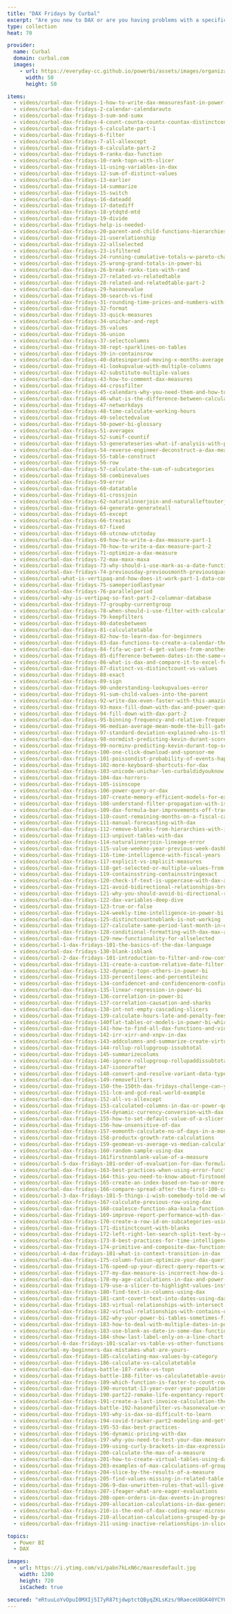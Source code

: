 ```yaml
---
title: "DAX Fridays by Curbal"
excerpt: "Are you new to DAX or are you having problems with a specific DAX function? In this playlist, I cover a new DAX function every friday, so you and I can learn DAX in depth."
type: collection
heat: 70

provider:
  name: Curbal
  domain: curbal.com
  images:
    - url: https://everyday-cc.github.io/powerbi/assets/images/organizations/curbal.com-50x50.jpg
      width: 50
      height: 50

items:
  - videos/curbal-dax-fridays-1-how-to-write-dax-measuresfast-in-power-bi
  - videos/curbal-dax-fridays-2-calendar-calendarauto
  - videos/curbal-dax-fridays-3-sum-and-sumx
  - videos/curbal-dax-fridays-4-count-counta-countx-countax-distinctcount-and-countrows-in-dax
  - videos/curbal-dax-fridays-5-calculate-part-1
  - videos/curbal-dax-fridays-6-filter
  - videos/curbal-dax-fridays-7-all-allexcept
  - videos/curbal-dax-fridays-8-calculate-part-2
  - videos/curbal-dax-fridays-9-rankx-dax-function
  - videos/curbal-dax-fridays-10-rank-topn-with-slicer
  - videos/curbal-dax-fridays-11-using-variables-in-dax
  - videos/curbal-dax-fridays-12-sum-of-distinct-values
  - videos/curbal-dax-fridays-13-earlier
  - videos/curbal-dax-fridays-14-summarize
  - videos/curbal-dax-fridays-15-switch
  - videos/curbal-dax-fridays-16-dateadd
  - videos/curbal-dax-fridays-17-datediff
  - videos/curbal-dax-fridays-18-ytdqtd-mtd
  - videos/curbal-dax-fridays-19-divide
  - videos/curbal-dax-fridays-help-is-needed-
  - videos/curbal-dax-fridays-20-parent-and-child-functions-hierarchies
  - videos/curbal-dax-fridays-21-userelationship
  - videos/curbal-dax-fridays-22-allselected
  - videos/curbal-dax-fridays-23-isfiltered
  - videos/curbal-dax-fridays-24-running-cumulative-totals-w-pareto-chart
  - videos/curbal-dax-fridays-25-wrong-grand-totals-in-power-bi
  - videos/curbal-dax-fridays-26-break-rankx-ties-with-rand
  - videos/curbal-dax-fridays-27-related-vs-relatedtable
  - videos/curbal-dax-fridays-28-related-and-relatedtable-part-2
  - videos/curbal-dax-fridays-29-hasonevalue
  - videos/curbal-dax-fridays-30-search-vs-find
  - videos/curbal-dax-fridays-31-rounding-time-prices-and-numbers-with-dax
  - videos/curbal-dax-fridays-32-format
  - videos/curbal-dax-fridays-33-quick-measures
  - videos/curbal-dax-fridays-34-unichar-and-rept
  - videos/curbal-dax-fridays-35-values
  - videos/curbal-dax-fridays-36-union
  - videos/curbal-dax-fridays-37-selectcolumns
  - videos/curbal-dax-fridays-38-rept-sparklines-on-tables
  - videos/curbal-dax-fridays-39-in-containsrow
  - videos/curbal-dax-fridays-40-datesinperiod-moving-x-months-average
  - videos/curbal-dax-fridays-41-lookupvalue-with-multiple-columns
  - videos/curbal-dax-fridays-42-substitute-multiple-values
  - videos/curbal-dax-fridays-43-how-to-comment-dax-measures
  - videos/curbal-dax-fridays-44-crossfilter
  - videos/curbal-dax-fridays-45-calendars-why-you-need-them-and-how-to-make-them
  - videos/curbal-dax-fridays-46-what-is-the-difference-between-calculated-column-and-measure-in-power-bi
  - videos/curbal-dax-fridays-47-networkdays
  - videos/curbal-dax-fridays-48-time-calculate-working-hours
  - videos/curbal-dax-fridays-49-selectedvalue
  - videos/curbal-dax-fridays-50-power-bi-glossary
  - videos/curbal-dax-fridays-51-averagex
  - videos/curbal-dax-fridays-52-sumif-countif
  - videos/curbal-dax-fridays-53-generateseries-what-if-analysis-with-power-bi
  - videos/curbal-dax-fridays-54-reverse-engineer-deconstruct-a-dax-measure
  - videos/curbal-dax-fridays-55-table-construct
  - videos/curbal-dax-fridays-56-row
  - videos/curbal-dax-fridays-57-calculate-the-sum-of-subcategories
  - videos/curbal-dax-fridays-58-combinevalues
  - videos/curbal-dax-fridays-59-error
  - videos/curbal-dax-fridays-60-datatable
  - videos/curbal-dax-fridays-61-crossjoin
  - videos/curbal-dax-fridays-62-naturalinnerjoin-and-naturalleftouterjoin
  - videos/curbal-dax-fridays-64-generate-generateall
  - videos/curbal-dax-fridays-65-except
  - videos/curbal-dax-fridays-66-treatas
  - videos/curbal-dax-fridays-67-fixed
  - videos/curbal-dax-fridays-68-utcnow-utctoday
  - videos/curbal-dax-fridays-69-how-to-write-a-dax-measure-part-1
  - videos/curbal-dax-fridays-70-how-to-write-a-dax-measure-part-2
  - videos/curbal-dax-fridays-71-optimize-a-dax-measure
  - videos/curbal-dax-fridays-72-max-maxx-maxa
  - videos/curbal-dax-fridays-73-why-should-i-use-mark-as-a-date-function
  - videos/curbal-dax-fridays-74-previousday-previousmonth-previousquarter-previousyear
  - videos/curbal-what-is-vertipaq-and-how-does-it-work-part-1-data-compression
  - videos/curbal-dax-fridays-75-sameperiodlastyear
  - videos/curbal-dax-fridays-76-parallelperiod
  - videos/curbal-why-is-vertipaq-so-fast-part-2-columnar-database
  - videos/curbal-dax-fridays-77-groupby-currentgroup
  - videos/curbal-dax-fridays-78-when-should-i-use-filter-with-calculate
  - videos/curbal-dax-fridays-79-keepfilters
  - videos/curbal-dax-fridays-80-datesbetween
  - videos/curbal-dax-fridays-81-calculatetable
  - videos/curbal-dax-fridays-82-how-to-learn-dax-for-beginners
  - videos/curbal-dax-fridays-83-dax-functions-to-create-a-calendar-the-easy-way-
  - videos/curbal-dax-fridays-84-fifa-wc-part-4-get-values-from-another-table-with-inactive-relationships
  - videos/curbal-dax-fridays-85-difference-between-dates-in-the-same-column
  - videos/curbal-dax-fridays-86-what-is-dax-and-compare-it-to-excel-formulas
  - videos/curbal-dax-fridays-87-distinct-vs-distinctcount-vs-values
  - videos/curbal-dax-fridays-88-exact
  - videos/curbal-dax-fridays-89-sign
  - videos/curbal-dax-fridays-90-understanding-lookupvalues-error
  - videos/curbal-dax-fridays-91-sum-child-values-into-the-parent
  - videos/curbal-dax-fridays-92-write-dax-even-faster-with-this-amazing-keyboard-shortcuts
  - videos/curbal-dax-fridays-93-maxx-fill-down-with-dax-and-power-query
  - videos/curbal-dax-fridays-94-fill-down-with-dax-part-2
  - videos/curbal-dax-fridays-95-binning-frequency-and-relative-frequency-data-profiler
  - videos/curbal-dax-fridays-96-median-average-mean-mode-the-bill-gates-effect
  - videos/curbal-dax-fridays-97-standard-deviation-explained-who-is-the-best-player-lebron-or-durant
  - videos/curbal-dax-fridays-98-normdist-predicting-kevin-durant-scores
  - videos/curbal-dax-fridays-99-norminv-predicting-kevin-durant-top-scores
  - videos/curbal-dax-fridays-100-one-click-download-and-sponsor-me
  - videos/curbal-dax-fridays-101-poissondist-probability-of-events-happening
  - videos/curbal-dax-fridays-102-more-keyboard-shortcuts-for-dax
  - videos/curbal-dax-fridays-103-unicode-unichar-len-curbaldidyouknow
  - videos/curbal-dax-fridays-104-dax-horrors-
  - videos/curbal-dax-fridays-105-isinscope
  - videos/curbal-dax-fridays-106-power-query-or-dax
  - videos/curbal-dax-fridays-107-create-memory-efficient-models-for-excel-or-power-bi
  - videos/curbal-dax-fridays-108-understand-filter-propagation-with-isfiltered-and-iscrossfiltered
  - videos/curbal-dax-fridays-109-dax-formula-bar-improvements-off-track-tip
  - videos/curbal-dax-fridays-110-count-remaining-months-on-a-fiscal-calendar
  - videos/curbal-dax-fridays-111-manual-forecasting-with-dax
  - videos/curbal-dax-fridays-112-remove-blanks-from-hierarchies-with-isinscope
  - videos/curbal-dax-fridays-113-unpivot-tables-with-dax
  - videos/curbal-dax-fridays-114-naturalinnerjoin-lineage-error
  - videos/curbal-dax-fridays-115-value-weekno-year-previous-week-dashboard-on-fiscal-calendar
  - videos/curbal-dax-fridays-116-time-intelligence-with-fiscal-years
  - videos/curbal-dax-fridays-117-explicit-vs-implicit-measures
  - videos/curbal-dax-fridays-118-get-selected-or-multiple-values-from-slicers-using-dax
  - videos/curbal-dax-fridays-119-containsstring-containsstringexact
  - videos/curbal-dax-fridays-120-check-if-text-is-uppercase-with-dax-and-power-query
  - videos/curbal-dax-fridays-121-avoid-bidirectional-relationships-brute-force-method
  - videos/curbal-dax-fridays-121-why-you-should-avoid-bi-directional-relationships
  - videos/curbal-dax-fridays-122-dax-variables-deep-dive
  - videos/curbal-dax-fridays-123-true-or-false
  - videos/curbal-dax-fridays-124-weekly-time-intelligence-in-power-bi
  - videos/curbal-dax-fridays-125-distinctcountnoblank-is-not-working
  - videos/curbal-dax-fridays-127-calculate-same-period-last-month-in-dax
  - videos/curbal-dax-fridays-128-conditional-formatting-with-dax-max-and-min-values-in-power-bi
  - videos/curbal-dax-fridays-129-new-functionality-for-allselected
  - videos/curbal-1-dax-fridays-101-the-basics-of-the-dax-language
  - videos/curbal-dax-fridays-130-blank-isblank
  - videos/curbal-2-dax-fridays-101-introduction-to-filter-and-row-context
  - videos/curbal-dax-fridays-131-create-a-custom-relative-date-filter-in-power-bi
  - videos/curbal-dax-fridays-132-dynamic-topn-others-in-power-bi
  - videos/curbal-dax-fridays-133-percentileexc-and-percentileinc
  - videos/curbal-dax-fridays-134-confidencet-and-confidencenorm-confidence-intervals-with-dax
  - videos/curbal-dax-fridays-135-linear-regression-in-power-bi
  - videos/curbal-dax-fridays-136-correlation-in-power-bi
  - videos/curbal-dax-fridays-137-correlation-causation-and-sharks
  - videos/curbal-dax-fridays-138-int-not-empty-cascading-slicers
  - videos/curbal-dax-fridays-139-calculate-hours-late-and-penalty-fees-with-quotient-mode-and-timevalue
  - videos/curbal-dax-fridays-140flat-tables-or-models-in-power-bi-which-one-should-i-choose-and-why
  - videos/curbal-dax-fridays-141-how-to-find-all-dax-functions-and-videos-quickly
  - videos/curbal-dax-fridays-142-irr-xirr-and-xnpv-in-dax
  - videos/curbal-dax-fridays-143-addcolumns-and-summarize-create-virtual-tables
  - videos/curbal-dax-fridays-144-rollup-rollupgroup-issubtotal
  - videos/curbal-dax-fridays-145-summarizecolums
  - videos/curbal-dax-fridays-146-ignore-rollupgroup-rollupaddissubtotals
  - videos/curbal-dax-fridays-147-isonorafter
  - videos/curbal-dax-fridays-148-convert-and-resolve-variant-data-type-error
  - videos/curbal-dax-fridays-149-removefilters
  - videos/curbal-dax-fridays-150-the-150th-dax-fridays-challenge-can-you-solve-it
  - videos/curbal-dax-fridays-151-lcm-and-gcd-real-world-example
  - videos/curbal-dax-fridays-152-all-vs-allexcept
  - videos/curbal-dax-fridays-153-calculated-columns-in-dax-or-power-query
  - videos/curbal-dax-fridays-154-dynamic-currency-conversion-with-dax
  - videos/curbal-dax-fridays-155-how-to-set-default-value-of-a-slicer-in-power-bi
  - videos/curbal-dax-fridays-156-how-unsensitive-of-dax
  - videos/curbal-dax-fridays-157-eomonth-calculate-no-of-days-in-a-month-with-missing-dates-on-month
  - videos/curbal-dax-fridays-158-productx-growth-rate-calculations
  - videos/curbal-dax-fridays-159-geomean-vs-average-vs-median-calculate-compounded-annual-growth-rate
  - videos/curbal-dax-fridays-160-random-sample-using-dax
  - videos/curbal-dax-fridays-161firstnonblank-value-of-a-measure
  - videos/curbal-5-dax-fridays-101-order-of-evaluation-for-dax-formulas
  - videos/curbal-dax-fridays-163-best-practices-when-using-error-functions-in-dax
  - videos/curbal-dax-fridays-164-this-you-need-to-know-about-firstnonblank-and-firstnonblankvalues
  - videos/curbal-dax-fridays-165-create-an-index-based-on-two-or-more-columns-using-dax
  - videos/curbal-dax-fridays-166-compare-spread-after-the-first-100-cases-recreating-the-financial-times-graph
  - videos/curbal-3-dax-fridays-101-5-things-i-wish-somebody-told-me-when-i-started-learning-dax
  - videos/curbal-dax-fridays-167-calculate-previous-row-using-dax
  - videos/curbal-dax-fridays-168-coalesce-function-aka-koala-function-
  - videos/curbal-dax-fridays-169-improve-report-performance-with-dax-fusion
  - videos/curbal-dax-fridays-170-create-a-row-id-on-subcategories-using-dax
  - videos/curbal-dax-fridays-171-distinctcount-with-blanks
  - videos/curbal-dax-fridays-172-left-right-len-search-split-text-by-character-in-dax
  - videos/curbal-dax-fridays-173-8-best-practices-for-time-intelligence-in-power-bi
  - videos/curbal-dax-fridays-174-primitive-and-composite-dax-functions
  - videos/curbal-4-dax-fridays-101-what-is-context-transition-in-dax
  - videos/curbal-dax-fridays-175-column-fusion-optimize-your-dax-queries
  - videos/curbal-dax-fridays-176-speed-up-your-direct-query-reports-with-a-single-click-kindof
  - videos/curbal-dax-fridays-177-my-dax-measure-is-incorrect-how-do-i-troubleshoot-it
  - videos/curbal-dax-fridays-178-my-age-calculations-in-dax-and-power-query-are-wrong-how-do-i-do-it
  - videos/curbal-dax-fridays-179-use-a-slicer-to-highlight-values-instead-of-filter-them-in-power-bi-
  - videos/curbal-dax-fridays-180-find-text-in-columns-using-dax
  - videos/curbal-dax-fridays-181-cant-covert-text-into-dates-using-dax-here-is-why
  - videos/curbal-dax-fridays-183-virtual-relationships-with-intersect
  - videos/curbal-dax-fridays-182-virtual-relationships-with-contains-dax-function
  - videos/curbal-dax-fridays-182-why-your-power-bi-tables-sometimes-filter-sometimes-dont
  - videos/curbal-dax-fridays-183-how-to-deal-with-multiple-dates-in-power-bi
  - videos/curbal-dax-fridays-183-use-blank-as-date-in-some-dax-functions
  - videos/curbal-dax-fridays-184-show-last-label-only-on-a-line-chart-in-power-bi
  - videos/curbal-6-dax-fridays-101-scalar-vs-table-vs-other-functions-explaining-common-dax-errors
  - videos/curbal-my-beginners-dax-mistakes-what-are-yours-
  - videos/curbal-dax-fridays-185-calculating-max-values-by-category
  - videos/curbal-dax-fridays-186-calculate-vs-calculatetable
  - videos/curbal-dax-fridays-battle-187-rankx-vs-topn
  - videos/curbal-dax-fridays-battle-188-filter-vs-calculatetable-avoid-using-filter-as-a-filter-argument
  - videos/curbal-dax-fridays-189-which-function-is-faster-to-count-rows-count-or-countrows
  - videos/curbal-dax-fridays-190-eurostat-13-year-over-year-population-change-in-europe-with-eurostat-api
  - videos/curbal-dax-fridays-190-part22-remake-life-expentancy-report-highlight-and-filter-data-in-power-bi
  - videos/curbal-dax-fridays-191-create-a-last-invoice-calculation-the-process-calculation-and-troubleshooting
  - videos/curbal-dax-fridays-battle-192-hasonefilter-vs-hasonevalue-vs-isfiltered-vs-iscrossfiltered
  - videos/curbal-dax-fridays-193-why-is-dax-so-difficult-to-learn
  - videos/curbal-dax-fridays-194-covid-tracker-part2-modeling-and-getting-the-last-value-of-an-accumulated-list
  - videos/curbal-dax-fridays-195-53-dax-best-practices-
  - videos/curbal-dax-fridays-196-dynamic-pricing-with-dax
  - videos/curbal-dax-fridays-197-why-you-need-to-test-your-dax-measures-in-different-contexts
  - videos/curbal-dax-fridays-199-using-curly-brackets-in-dax-expressions
  - videos/curbal-dax-fridays-200-calculate-the-max-of-a-measure
  - videos/curbal-dax-fridays-201-how-to-create-virtual-tables-using-dax
  - videos/curbal-dax-fridays-203-examples-of-max-calculations-of-groups-and-subgroups
  - videos/curbal-dax-fridays-204-slice-by-the-results-of-a-measure
  - videos/curbal-dax-fridays-205-find-values-missing-in-related-table
  - videos/curbal-dax-fridays-206-9-dax-unwritten-rules-that-will-give-you-away-as-a-beginner-
  - videos/curbal-dax-fridays-207-ifeager-what-are-eager-evaluations
  - videos/curbal-dax-fridays-208-open-orders-in-dax-events-in-progress-time-intelligence
  - videos/curbal-dax-fridays-209-allocation-calculations-in-dax-generate
  - videos/curbal-dax-fridays-210-is-the-end-of-dax-coding-near-microsoft-build-announcements-for-power-bi
  - videos/curbal-dax-fridays-210-allocation-calculations-grouped-by-period-groupby-currentgroup
  - videos/curbal-dax-fridays-211-using-inactive-relationships-in-slicers-userelationship

topics:
  - Power BI
  - DAX

images:
  - url: https://i.ytimg.com/vi/pabn7kLxN6c/maxresdefault.jpg
    width: 1280
    height: 720
    isCached: true

secured: "eRtuuLoYvOpuI0MXIj5I7yR87tjdwptctQByqZKLsKzs/9RaeceU8GK40YCYCmiYlKEZPYB22lCOv0MITSITjnmK1ISRTmYC4rhy9jxoF6L9IZ3HR8FBuCw5o+mK560T5lAQDmV5No2DauSn5ndHxaShH1uYjC2hAQcZi/umT9ZbQ/R4CA29mI1tzCfFAwb1PttN5/lt7gFfdXChzq4MPE7/a+ttwXPZuXkaafRZdnBBee5sFCDDNwtv0NNZxJToTeDSAvn93PYV7QHMUgD+qpwsGdMB5+/rZ+KDNqAXZ5xvo0GueW77XrN+8Zq7SQyUUERlGWxntinvaMVkbG2Q8cm++hy5jZ9kEotcaqk9Z6A=;ymDxIv0O0hOY1JjHjoouWQ=="
---
```


